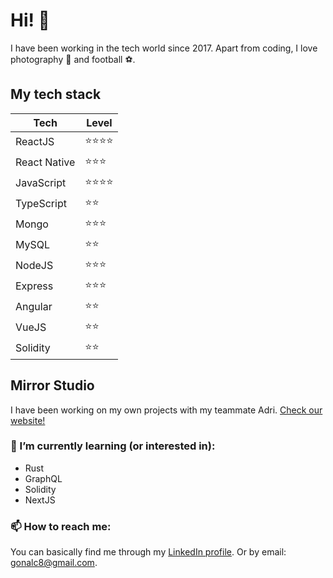 # Hi! 👋

I have been working in the tech world since 2017. Apart from coding, I love photography 📸  and football ⚽.

## My tech stack

| Tech | Level |
| ---- | ----- |
| ReactJS | ⭐⭐⭐⭐ |
| React Native | ⭐⭐⭐ |
| JavaScript | ⭐⭐⭐⭐ |
| TypeScript | ⭐⭐ |
| Mongo | ⭐⭐⭐ |
| MySQL | ⭐⭐ |
| NodeJS | ⭐⭐⭐ |
| Express | ⭐⭐⭐ |
| Angular | ⭐⭐ |
| VueJS | ⭐⭐ |
| Solidity | ⭐⭐ |

## Mirror Studio

I have been working on my own projects with my teammate Adri. [Check our website!](https://www.mirror.studio)

### 🌱 I’m currently learning (or interested in):

* Rust
* GraphQL
* Solidity
* NextJS

### 📫 How to reach me:

You can basically find me through my [LinkedIn profile](https://www.linkedin.com/in/gonzalo-alcaide/).
Or by email: [gonalc8@gmail.com](mailto:gonalc8@gmail.com).


<!--
**gonalc/gonalc** is a ✨ _special_ ✨ repository because its `README.md` (this file) appears on your GitHub profile.

Here are some ideas to get you started:

- 🔭 I’m currently working on ...
- 🌱 I’m currently learning ...
- 👯 I’m looking to collaborate on ...
- 🤔 I’m looking for help with ...
- 💬 Ask me about ...
- 📫 How to reach me: ...
- 😄 Pronouns: ...
- ⚡ Fun fact: ...
-->
